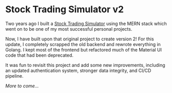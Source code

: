 # Stock Trading Simulator v2

Two years ago I built a [Stock Trading Simulator](https://github.com/OktarianTB/stock-trading-simulator) using the MERN stack which went on to be one of my most successful personal projects.

Now, I have built upon that original project to create version 2! For this update, I completely scrapped the old backend and rewrote everything in Golang. I kept most of the frontend but refactored much of the Material UI code that had been deprecated.

It was fun to revisit this project and add some new improvements, including an updated authentication system, stronger data integrity, and CI/CD pipeline.

*More to come...*
